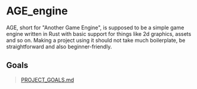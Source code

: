 # AGE_engine
AGE, short for "Another Game Engine", is supposed to be a simple game engine written in Rust with basic support for things like 2d graphics, assets and so on. Making a project using it should not take much boilerplate, be straightforward and also beginner-friendly.
## Goals
> [PROJECT_GOALS.md](https://github.com/HQ2000-Rust/AGE_engine/blob/main/PROJECT_GOALS.md)
